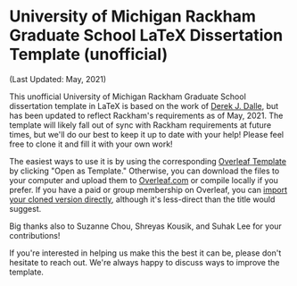 # University of Michigan Rackham Graduate School LaTeX Dissertation Template (unofficial)
(Last Updated: May, 2021)

This unofficial University of Michigan Rackham Graduate School dissertation template in LaTeX is based on the work of [Derek J. Dalle](http://www-personal.umich.edu/~dalle/codes/thesis-umich/), but has been updated to reflect Rackham's requirements as of May, 2021. The template will likely fall out of sync with Rackham requirements at future times, but we'll do our best to keep it up to date with your help! Please feel free to clone it and fill it with your own work!

The easiest ways to use it is by using the corresponding [Overleaf Template](https://www.overleaf.com/latex/templates/university-of-michigan-dissertation-template-unofficial/tpnjzndnrzmf) by clicking "Open as Template." Otherwise, you can download the files to your computer and upload them to [Overleaf.com](https://www.overleaf.com) or compile locally if you prefer. If you have a paid or group membership on Overleaf, you can [import your cloned version directly](https://www.overleaf.com/learn/how-to/How_do_I_push_a_new_project_to_Overleaf_via_git%3F), although it's less-direct than the title would suggest.

Big thanks also to Suzanne Chou, Shreyas Kousik, and Suhak Lee for your contributions!

If you're interested in helping us make this the best it can be, please don't hesitate to reach out. We're always happy to discuss ways to improve the template.
